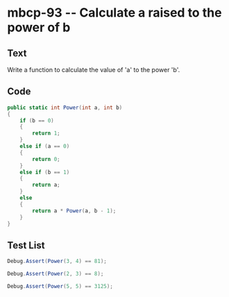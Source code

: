 # mbcp-93 -- Calculate a raised to the power of b

## Text

Write a function to calculate the value of 'a' to the power 'b'.

## Code

```csharp
public static int Power(int a, int b)
{
    if (b == 0)
    {
        return 1;
    }
    else if (a == 0)
    {
        return 0;
    }
    else if (b == 1)
    {
        return a;
    }
    else
    {
        return a * Power(a, b - 1);
    }
}
```

## Test List

```csharp
Debug.Assert(Power(3, 4) == 81);
```

```csharp
Debug.Assert(Power(2, 3) == 8);
```

```csharp
Debug.Assert(Power(5, 5) == 3125);
```
